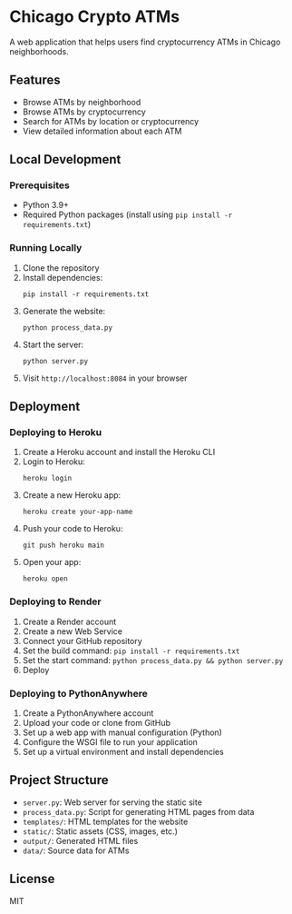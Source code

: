 # Chicago Crypto ATMs

A web application that helps users find cryptocurrency ATMs in Chicago neighborhoods.

## Features

- Browse ATMs by neighborhood
- Browse ATMs by cryptocurrency
- Search for ATMs by location or cryptocurrency
- View detailed information about each ATM

## Local Development

### Prerequisites

- Python 3.9+
- Required Python packages (install using `pip install -r requirements.txt`)

### Running Locally

1. Clone the repository
2. Install dependencies:
   ```
   pip install -r requirements.txt
   ```
3. Generate the website:
   ```
   python process_data.py
   ```
4. Start the server:
   ```
   python server.py
   ```
5. Visit `http://localhost:8084` in your browser

## Deployment

### Deploying to Heroku

1. Create a Heroku account and install the Heroku CLI
2. Login to Heroku:
   ```
   heroku login
   ```
3. Create a new Heroku app:
   ```
   heroku create your-app-name
   ```
4. Push your code to Heroku:
   ```
   git push heroku main
   ```
5. Open your app:
   ```
   heroku open
   ```

### Deploying to Render

1. Create a Render account
2. Create a new Web Service
3. Connect your GitHub repository
4. Set the build command: `pip install -r requirements.txt`
5. Set the start command: `python process_data.py && python server.py`
6. Deploy

### Deploying to PythonAnywhere

1. Create a PythonAnywhere account
2. Upload your code or clone from GitHub
3. Set up a web app with manual configuration (Python)
4. Configure the WSGI file to run your application
5. Set up a virtual environment and install dependencies

## Project Structure

- `server.py`: Web server for serving the static site
- `process_data.py`: Script for generating HTML pages from data
- `templates/`: HTML templates for the website
- `static/`: Static assets (CSS, images, etc.)
- `output/`: Generated HTML files
- `data/`: Source data for ATMs

## License

MIT
